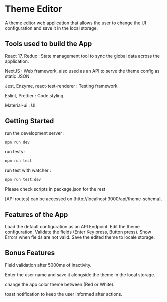 # Theme Editor

A theme editor web application that allows the user to change the UI configuration and save it in the local storage.

## Tools used to build the App

React 17.
Redux : State management tool to sync the global data across the application.

NextJS : Web framework, also used as an API to serve the theme config as static JSON.

Jest, Enzyme, react-test-renderer : Testing framework.

Eslint, Prettier : Code styling.

Material-ui : UI.

## Getting Started

run the development server :

```bash
npm run dev

```

run tests :

```bash
npm run test

```

run test with watcher :

```bash
npm run test:dev

```

Please check scripts in package.json for the rest

[API routes] can be accessed on [http://localhost:3000/api/theme-schema].

## Features of the App

Load the default configuration as an API Endpoint.
Edit the theme configuration.
Validate the fields (Enter Key press, Button press).
Show Errors when fields are not valid.
Save the edited theme to locale storage.

## Bonus Features

Field validation after 5000ms of inactivity.

Enter the user name and save it alongside the theme in the local storage.

change the app color theme between (Red or White).

toast notification to keep the user informed after actions.
